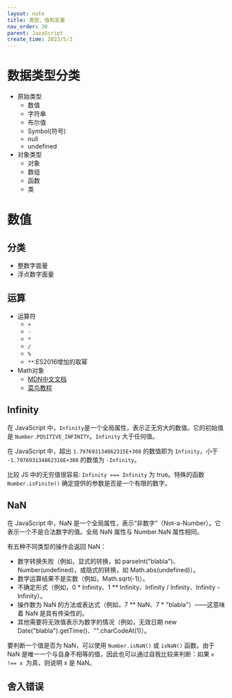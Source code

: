 ```yaml
---
layout: note
title: 类型、值和变量
nav_order: 30
parent: JavaScript
create_time: 2023/5/3
---
```


# 数据类型分类

- 原始类型
  - 数值
  - 字符串
  - 布尔值
  - Symbol(符号)
  - null
  - undefined
- 对象类型
  - 对象
  - 数组
  - 函数
  - 类


# 数值

## 分类

- 整数字面量
- 浮点数字面量

## 运算

- 运算符
  - `+`
  - `-`
  - `*`
  - `/`
  - `%`
  - `**`:ES2016增加的取幂
- Math对象
  - [MDN中文文档](https://developer.mozilla.org/zh-CN/docs/Web/JavaScript/Reference/Global_Objects/Math)
  - [菜鸟教程](https://www.runoob.com/jsref/jsref-obj-math.html)

## Infinity

在 JavaScript 中，`Infinity`是一个全局属性，表示正无穷大的数值。它的初始值是 `Number.POSITIVE_INFINITY`。`Infinity` 大于任何值。

在 JavaScript 中，超出 `1.797693134862315E+308` 的数值即为 `Infinity`，小于 `-1.797693134862316E+308` 的数值为 `-Infinity`。

比较 JS 中的无穷值很容易: `Infinity === Infinity` 为 true。特殊的函数 `Number.isFinite()` 确定提供的参数是否是一个有限的数字。

## NaN

在 JavaScript 中，NaN 是一个全局属性，表示“非数字”（Not-a-Number）。它表示一个不是合法数字的值。全局 NaN 属性与 Number.NaN 属性相同。

有五种不同类型的操作会返回 NaN：
- 数字转换失败（例如，显式的转换，如 parseInt("blabla")、Number(undefined)，或隐式的转换，如 Math.abs(undefined)）。
- 数学运算结果不是实数（例如，Math.sqrt(-1)）。
- 不确定形式（例如，0 * Infinity、1 ** Infinity、Infinity / Infinity、Infinity - Infinity）。
- 操作数为 NaN 的方法或表达式（例如，7 ** NaN、7 * "blabla"）——这意味着 NaN 是具有传染性的。
- 其他需要将无效值表示为数字的情况（例如，无效日期 new Date("blabla").getTime()、"".charCodeAt(1)）。

要判断一个值是否为 NaN，可以使用 `Number.isNaN()` 或 `isNaN()` 函数。由于 NaN 是唯一一个与自身不相等的值，因此也可以通过自我比较来判断：如果 `x !== x `为真，则说明 x 是 NaN。

## 舍入错误

